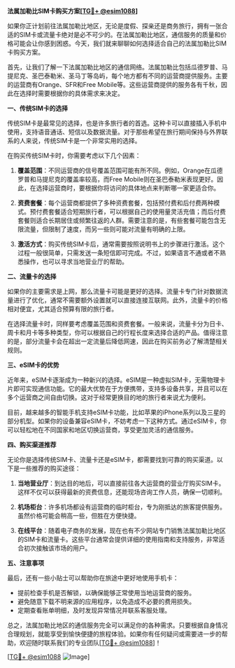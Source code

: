**法属加勒比SIM卡购买方案[[TG💪+ @esim1088](https://t.me/s/esim1088)]**

如果你正计划前往法属加勒比地区，无论是度假、探亲还是商务旅行，拥有一张合适的SIM卡或流量卡绝对是必不可少的。在法属加勒比地区，通信服务的质量和价格可能会让你感到困惑。今天，我们就来聊聊如何选择适合自己的法属加勒比SIM卡购买方案。

首先，让我们了解一下法属加勒比地区的通信网络。法属加勒比包括瓜德罗普、马提尼克、圣巴泰勒米、圣马丁等岛屿，每个地方都有不同的运营商提供服务。主要的运营商有Orange、SFR和Free Mobile等。这些运营商提供的服务各有千秋，因此在选择时需要根据你的具体需求来决定。

**一、传统SIM卡的选择**

传统SIM卡是最常见的选择，也是许多旅行者的首选。这种卡可以直接插入手机中使用，支持语音通话、短信以及数据流量。对于那些希望在旅行期间保持与外界联系的人来说，传统SIM卡是一个非常实用的选择。

在购买传统SIM卡时，你需要考虑以下几个因素：

1. **覆盖范围**：不同运营商的信号覆盖范围可能有所不同。例如，Orange在瓜德罗普和马提尼克的覆盖率较高，而Free Mobile则在圣巴泰勒米表现更好。因此，在选择运营商时，要根据你将访问的具体地点来判断哪一家更适合你。
   
2. **资费套餐**：每个运营商都提供了多种资费套餐，包括预付费和后付费两种模式。预付费套餐适合短期旅行者，可以根据自己的使用量灵活充值；而后付费套餐则适合长期居住或频繁往返的人群。需要注意的是，有些套餐可能包含无限流量，但限制了速度，而另一些则可能对流量有明确的上限。

3. **激活方式**：购买传统SIM卡后，通常需要按照说明书上的步骤进行激活。这个过程一般很简单，只需发送一条短信即可完成。不过，如果语言不通或者不熟悉操作，也可以寻求当地营业厅的帮助。

**二、流量卡的选择**

如果你的主要需求是上网，那么流量卡可能是更好的选择。流量卡专门针对数据流量进行了优化，通常不需要额外设置就可以直接连接互联网。此外，流量卡的价格相对便宜，尤其适合预算有限的旅行者。

在选择流量卡时，同样要考虑覆盖范围和资费套餐。一般来说，流量卡分为日卡、周卡和月卡等多种类型，你可以根据自己的行程长度来选择合适的产品。值得注意的是，部分流量卡会在超出一定流量后降低网速，因此在购买前务必了解清楚相关规则。

**三、eSIM卡的优势**

近年来，eSIM卡逐渐成为一种新兴的选择。eSIM是一种虚拟SIM卡，无需物理卡片即可实现通信功能。它的最大优势在于方便携带，支持多设备共享，并且可以在多个运营商之间自由切换。这对于经常更换目的地的旅行者来说尤为便利。

目前，越来越多的智能手机支持eSIM卡功能，比如苹果的iPhone系列以及三星的部分机型。如果你的设备兼容eSIM卡，不妨考虑一下这种方式。通过eSIM卡，你可以轻松地在不同国家和地区切换运营商，享受更加灵活的通信服务。

**四、购买渠道推荐**

无论你是选择传统SIM卡、流量卡还是eSIM卡，都需要找到可靠的购买渠道。以下是一些推荐的购买途径：

1. **当地营业厅**：到达目的地后，可以直接前往各大运营商的营业厅购买SIM卡。这样不仅可以获得最新的资费信息，还能现场咨询工作人员，确保一切顺利。

2. **机场柜台**：许多机场都设有运营商的临时柜台，专为刚抵达的旅客提供服务。虽然价格可能会稍高一些，但胜在方便快捷。

3. **在线平台**：随着电子商务的发展，现在也有不少网站专门销售法属加勒比地区的SIM卡和流量卡。这些平台通常会提供详细的使用指南和支持服务，非常适合初次接触该市场的用户。

**五、注意事项**

最后，还有一些小贴士可以帮助你在旅途中更好地使用手机卡：

- 提前检查手机是否解锁，以确保能够正常使用当地运营商的服务。
- 避免随意下载不明来源的应用程序，以免造成不必要的费用损失。
- 定期查看账单明细，及时发现异常情况并联系客服处理。

总之，法属加勒比地区的通信服务完全可以满足你的各种需求。只要根据自身情况合理规划，就能享受到愉快便捷的旅程体验。如果你有任何疑问或需要进一步的帮助，欢迎随时联系我们的专业团队[[TG💪+ @esim1088](https://t.me/s/esim1088)]！

[[TG💪+ @esim1088](https://t.me/s/esim1088) ![Image](https://i.postimg.cc/4NQfJmqS/Snipaste-2025-05-13-00-14-12.png)]